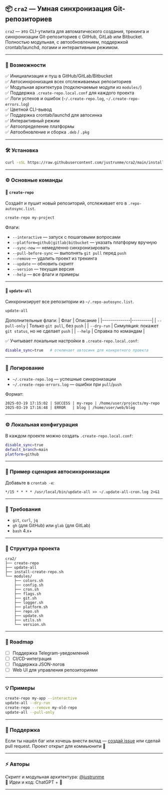 ## 📦 `cra2` — Умная синхронизация Git-репозиториев

`cra2` — это CLI-утилита для автоматического создания, трекинга и синхронизации Git-репозиториев с GitHub, GitLab или Bitbucket. Полностью модульная, с автообновлением, поддержкой crontab/launchd, логами и интерактивным режимом.

---

### 🚀 Возможности

✅ Инициализация и пуш в GitHub/GitLab/Bitbucket  
✅ Автосинхронизация всех отслеживаемых репозиториев  
✅ Модульная архитектура (подключаемые модули из `modules/`)  
✅ Поддержка `.create-repo.local.conf` для каждого проекта  
✅ Логи успехов и ошибок (`~/.create-repo.log`, `~/.create-repo-errors.log`)  
✅ Цветной CLI-вывод  
✅ Поддержка crontab/launchd для автосинка  
✅ Интерактивный режим  
✅ Автоопределение платформы  
✅ Автообновление и сборка `.deb` / `.pkg`

---

### 🛠 Установка

```bash
curl -sSL https://raw.githubusercontent.com/justrunme/cra2/main/install-create-repo.sh | bash
```

---

### ⚙️ Основные команды

#### 📁 `create-repo`

Создаёт и пушит новый репозиторий, отслеживает его в `.repo-autosync.list`.

```bash
create-repo my-project
```

Флаги:
- `--interactive` — запуск с пошаговыми вопросами
- `--platform=github|gitlab|bitbucket` — указать платформу вручную
- `--sync-now` — немедленно синхронизировать
- `--pull-before-sync` — выполнять `git pull` перед `push`
- `--remove` — удалить проект из трекинга
- `--update` — обновить скрипт
- `--version` — текущая версия
- `--help` — все флаги и примеры

---

#### 🔁 `update-all`

Синхронизирует все репозитории из `~/.repo-autosync.list`.

```bash
update-all
```

Дополнительные флаги:
| Флаг         | Описание |
|--------------|----------|
| `--pull-only` | Только `git pull`, без `push` |
| `--dry-run`   | Симуляция: покажет `git status`, но не сделает `push` |
| `--help`      | Справка по командам |

✅ Учитывает локальные настройки в `.create-repo.local.conf`:
```bash
disable_sync=true   # отключает автосинк для конкретного проекта
```

---

### 📝 Логирование

- `~/.create-repo.log` — успешные синхронизации  
- `~/.create-repo-errors.log` — ошибки при `pull`/`push`

Формат:
```
2025-03-19 17:15:02 | SUCCESS | my-repo | /home/user/projects/my-repo
2025-03-19 17:16:48 | ERROR   | blog | /home/user/web/blog
```

---

### ⚙️ Локальная конфигурация

В каждом проекте можно создать `.create-repo.local.conf`:

```bash
disable_sync=true
default_branch=main
platform=github
```

---

### 🧠 Пример сценария автосинхронизации

Добавьте в `crontab -e`:
```
*/15 * * * * /usr/local/bin/update-all >> ~/.update-all-cron.log 2>&1
```

---

### 📌 Требования

- `git`, `curl`, `jq`
- `gh` (для GitHub) или `glab` (для GitLab)
- `bash` 4.x+

---

### 🧩 Структура проекта

```
cra2/
├── create-repo
├── update-all
├── install-create-repo.sh
└── modules/
    ├── colors.sh
    ├── config.sh
    ├── cron.sh
    ├── flags.sh
    ├── git.sh
    ├── logger.sh
    ├── platform.sh
    ├── repo.sh
    ├── update.sh
    ├── utils.sh
    └── version.sh
```

---

### 🎯 Roadmap

- [ ] Поддержка Telegram-уведомлений  
- [ ] CI/CD-интеграция  
- [ ] Поддержка JSON-логов  
- [ ] Web UI для управления репозиториями  

---

### 💡 Примеры

```bash
create-repo my-app --interactive
update-all --dry-run
create-repo --remove my-old-repo
update-all --pull-only
```

---

### 🤝 Поддержка

Если ты нашёл баг или хочешь внести вклад — [создай issue](https://github.com/justrunme/cra2/issues) или сделай pull request. Проект открыт для коммьюнити 🚀

---

### ⚡ Авторы

Скрипт и модульная архитектура: [@justrunme](https://github.com/justrunme)  
💬 Идеи и код: ChatGPT + 🧠

---
